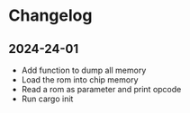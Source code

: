 # Changelog

## 2024-24-01
- Add function to dump all memory
- Load the rom into chip memory
- Read a rom as parameter and print opcode
- Run cargo init
